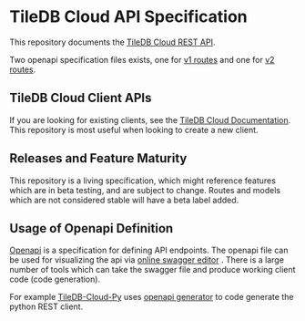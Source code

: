 # TileDB Cloud API Specification

This repository documents the [TileDB Cloud REST API](https://console.tiledb.com/).

Two openapi specification files exists, one for [v1 routes](openapi-v1.yaml) and one for [v2 routes](openapi-v2.yaml).


## TileDB Cloud Client APIs

If you are looking for existing clients, see the
[TileDB Cloud Documentation](https://docs.tiledb.com/cloud/).
This repository is most useful when looking to create a new client.


## Releases and Feature Maturity

This repository is a living specification, which might reference
features which are in beta testing, and are subject to change. Routes and
models which are not considered stable will have a beta label added.


## Usage of Openapi Definition

[Openapi](http://swagger.io/) is a specification for defining API endpoints.
The openapi file can be used for visualizing the api via
[online swagger editor](https://editor.swagger.io/) . There is a large
number of tools which can take the swagger file and produce
working client code (code generation).

For example [TileDB-Cloud-Py](https://github.com/TileDB-Inc/TileDB-Cloud-Py/)
uses [openapi generator](https://github.com/OpenAPITools/openapi-generator)
to code generate the python REST client.
